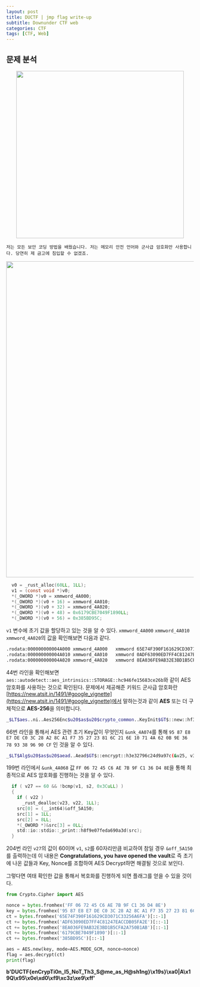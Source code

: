 ```yaml
---
layout: post
title: DUCTF | jmp flag write-up
subtitle: Downunder CTF web
categories: CTF
tags: [CTF, Web]
---
```


## 문제 분석

<p align="center">
<img src ="https://github.com/peoplstar/peoplstar.github.io/assets/78135526/51f44014-19a4-4bf8-b18f-875db908517d" width = 450>
</p>

```
저는 모든 보안 코딩 방법을 배웠습니다. 저는 메모리 안전 언어와 군사급 암호화만 사용합니다. 당연히 제 금고에 침입할 수 없겠죠.
```

<p align="center">
<img src ="https://github.com/peoplstar/peoplstar.github.io/assets/78135526/caf7be7a-5092-4d42-9e8e-b2ea1a1e2675" width = 850>
</p>

```C
  v0 = _rust_alloc(60LL, 1LL);
  v1 = (const void *)v0;
  *(_OWORD *)v0 = xmmword_4A000;
  *(_OWORD *)(v0 + 16) = xmmword_4A010;
  *(_OWORD *)(v0 + 32) = xmmword_4A020;
  *(_QWORD *)(v0 + 48) = 0x6179CBE7049F1890LL;
  *(_DWORD *)(v0 + 56) = 0x385BD95C;
```

`v1` 변수에 초기 값을 할당하고 있는 것을 알 수 있다. `xmmword_4A000` `xmmword_4A010` `xmmword_4A020`의 값을 확인해보면 다음과 같다.

```bash
.rodata:000000000004A000 xmmword_4A000   xmmword 65E74F390F161629CD3071C33256A6FAh
.rodata:000000000004A010 xmmword_4A010   xmmword 0ADF63090ED7FF4C81247EACCDB05FA2Eh
.rodata:000000000004A020 xmmword_4A020   xmmword 8EA036FE9AB32E3BD1B5CFA2A750B1ABh
```

44번 라인을 확인해보면 `aes::autodetect::aes_intrinsics::STORAGE::hc946fe15683ce26b`와 같이 AES 암호화를 사용하는 것으로 확인된다. 문제에서 제공해준 키워드 군사급 암호화란 [https://new.atsit.in/1491/#google_vignette](https://new.atsit.in/1491/#google_vignette)에서 말하는것과 같이 **AES** 또는 더 구체적으로 **AES-256**을 의미합니다.

```bash
_$LT$aes..ni..Aes256Enc$u20$as$u20$crypto_common..KeyInit$GT$::new::hf32da104863c2ae4(src, &unk_4A074);
```

66번 라인을 통해서 AES 관련 초기 Key값이 무엇인지 `&unk_4A074`를 통해 `95 87 E8 E7 DE C0 3C 28 A2 8C A1 F7 35 27 23 81 6C 21 6E 10 71 4A 62 0B 9E 36 78 93 38 96 90 CF` 인 것을 알 수 있다.

```bash
_$LT$Alg$u20$as$u20$aead..Aead$GT$::encrypt::h3e32796c24d9a97c(&v25, v31, &unk_4A068, v7, v18);
```

199번 라인에서 `&unk_4A068` 값 `FF 06 72 45 C6 AE 7B 9F C1 36 D4 8E`을 통해 최종적으로 AES 암호화를 진행하는 것을 알 수 있다.

```C
  if ( v27 == 60 && !bcmp(v1, s2, 0x3CuLL) )
  {
    if ( v22 )
      _rust_dealloc(v23, v22, 1LL);
    src[0] = (__int64)&off_5A150;
    src[1] = 1LL;
    src[2] = 8LL;
    *(_OWORD *)&src[3] = 0LL;
    std::io::stdio::_print::h8f9e07feda690a3d(src);
  }
```

204번 라인 `v27`의 값이 60이며 `v1`, `s2`를 60자리만큼 비교하여 참일 경우 `&off_5A150`를 출력하는데 이 내용은 **Congratulations, you have opened the vault**로 즉 초기에 나온 값들과 Key, Nonce를 조합하여 AES Decrypt하면 해결될 것으로 보인다.

그렇다면 여태 확인한 값을 통해서 복호화를 진행하게 되면 플래그를 얻을 수 있을 것이다.

```python
from Crypto.Cipher import AES

nonce = bytes.fromhex('FF 06 72 45 C6 AE 7B 9F C1 36 D4 8E')
key = bytes.fromhex('95 87 E8 E7 DE C0 3C 28 A2 8C A1 F7 35 27 23 81 6C 21 6E 10 71 4A 62 0B 9E 36 78 93 38 96 90 CF')
ct = bytes.fromhex('65E74F390F161629CD3071C33256A6FA')[::-1]
ct += bytes.fromhex('ADF63090ED7FF4C81247EACCDB05FA2E')[::-1]
ct += bytes.fromhex('8EA036FE9AB32E3BD1B5CFA2A750B1AB')[::-1]
ct += bytes.fromhex('6179CBE7049F1890')[::-1]
ct += bytes.fromhex('385BD95C')[::-1]

aes = AES.new(key, mode=AES.MODE_GCM, nonce=nonce)
flag = aes.decrypt(ct)
print(flag)
```

**b'DUCTF{enCrypTi0n_I5_NoT_Th3_S@me_as_H@sh1ng}\x19s}\xa0|A\x19Q\x95\x0e\xd0\xf9\xc3z\xe9\xff'**